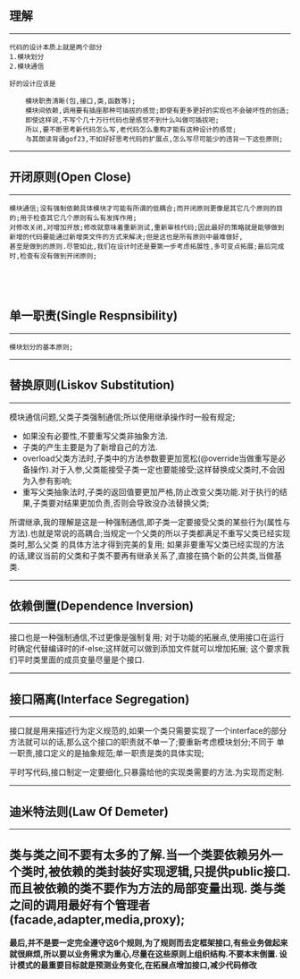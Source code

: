 ## 理解

---
    代码的设计本质上就是两个部分
    1.模块划分
    2.模块通信
    
    好的设计应该是
    
        模块职责清晰(包,接口,类,函数等);
        模块间依赖,调用要有插座那种可插拔的感觉;即使有更多更好的实现也不会破坏性的创造;
        即使这样说,不写个几十万行代码也是感觉不到什么叫做可插拔吧;
        所以,要不断思考新代码怎么写,老代码怎么重构才能有这种设计的感觉;
        与其朗读背诵gof23,不如好好思考代码的扩展点,怎么写尽可能少的违背一下这些原则;
    
---

## 开闭原则(Open Close)

------
    模块通信;没有强制依赖具体模块才可能有所谓的低耦合;而开闭原则更像是其它几个原则的目的;用于检查其它几个原则有么有发挥作用;
    对修改关闭,对增加开放;修改就意味着重新测试,重新审核代码;因此最好的策略就是能够做到新增的代码要能通过新增类文件的方式来解决;但是这也是所有原则中最难做好,
    甚至是做到的原则.尽管如此,我们在设计时还是要第一步考虑拓展性,多可变点拓展;最后完成时,检查有没有做到开闭原则;
​	
------

## 单一职责(Single Respnsibility)

------

    模块划分的基本原则;

------

## 替换原则(Liskov Substitution)

------

   模块通信问题,父类子类强制通信;所以使用继承操作时一般有规定;
- 如果没有必要性,不要重写父类非抽象方法.
- 子类的产生主要是为了新增自己的方法.
- overload父类方法时,子类中的方法参数要更加宽松(@override当做重写是必备操作).对于入参,父类能接受子类一定也要能接受;这样替换成父类时,不会因为入参有影响;
- 重写父类抽象法时,子类的返回值要更加严格,防止改变父类功能.对于执行的结果,子类要对结果更加负责,否则会导致没办法替换父类;

所谓继承,我的理解是这是一种强制通信,即子类一定要接受父类的某些行为(属性与方法).也就是常说的高耦合;当规定一个父类的所以子类都满足不重写父类已经实现类时,那么父类
的具体方法才得到完美的复用;
如果非要重写父类已经实现的方法的话,建议当前的父类和子类不要再有继承关系了,直接在搞个新的公共类,当做基类.

------

## 依赖倒置(Dependence Inversion)

------
接口也是一种强制通信,不过更像是强制复用;
对于功能的拓展点,使用接口在运行时确定代替编译时的if-else;这样就可以做到添加文件就可以增加拓展;
这个要求我们平时类里面的成员变量尽量是个接口.

------

## 接口隔离(Interface Segregation)

------

接口就是用来描述行为定义规范的,如果一个类只需要实现了一个interface的部分方法就可以的话,那么这个接口的职责就不单一了;要重新考虑模块划分;不同于
单一职责,接口定义的是抽象规范;单一职责是类的具体实现;


平时写代码,接口制定一定要细化,只暴露给他的实现类需要的方法.为实现而定制.

------

## 迪米特法则(Law Of Demeter)

------

类与类之间不要有太多的了解.当一个类要依赖另外一个类时,被依赖的类封装好实现逻辑,只提供public接口.
而且被依赖的类不要作为方法的局部变量出现.
类与类之间的调用最好有个管理者(facade,adapter,media,proxy);
------

**最后,并不是要一定完全遵守这6个规则,为了规则而去定框架接口,有些业务做起来就很麻烦,所以要以业务需求为重心,尽量在这些原则上组织结构.不要本末倒置.
设计模式的最重要目标就是预测业务变化,在拓展点增加接口,减少代码修改**






